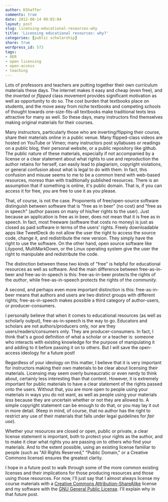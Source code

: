 ```yaml
---
author: KShaffer
comments: true
date: 2012-08-14 09:03:04
layout: post
slug: licensing-educational-resources-why
title: 'Licensing educational resources: why?'
categories: [public scholarship]
share: true
wordpress_id: 573
tags:
- OER
- open licensing
- open-access
- teaching
---
```


Lots of professors and teachers are putting together their own curriculum materials these days. The internet makes it easy and cheap (even free), and the _inverted_ or _flipped_ class movement provides significant motivation as well as opportunity to do so. The cost burden that textbooks place on students, and the move away from niche textbooks and competing schools of thought towards one-size-fits-all textbooks make traditional texts less attractive for many as well. So these days, many instructors find themselves making original materials for their courses.

Many instructors, particularly those who are inverting/flipping their course, share their materials online in a public venue. Many flipped-class videos are hosted on YouTube or Vimeo; many instructors post syllabuses or readings on a public blog, their personal website, or a public repository like github. The public nature of these materials, especially if not accompanied by a license or a clear statement about what rights to use and reproduction the author retains for herself, can easily lead to plagiarism, copyright violations, or general confusion about what is legal to do with them. In fact, this confusion and misuse seems to me to be a common trend with web-based resources, moreso than with traditionally published resources. There is an assumption that if something is online, it's public domain. That is, if you can access it for free, you are free to use it as you please.

That, of course, is not the case. Proponents of free/open-source software distinguish between software that is "free as in beer" (no cost) and "free as in speech" (author passes on many of his/her rights to the user). Just because an application is free as in beer, does not mean that it is free as in speech. In fact, most freeware (software that costs no money) is just as closed as paid software in terms of the users' rights. Freely downloadable apps like TweetDeck do not allow the user the right to access the source code, change it, and redistribute the new version. They simply have the right to use the software. On the other hand, open source software like Lilypond, MultiMarkDown, or the Linux operating system give the user the right to manipulate and redistribute the code.

The distinction between these two kinds of "free" is helpful for educational resources as well as software. And the main difference between free-as-in-beer and free-as-in-speech is this: free-as-in-beer protects the rights of the _author_, while free-as-in-speech protects the rights of the _community_.

A second, and perhaps even more important distinction is this: free-as-in-beer means that authors and users are two distinct groups with different rights; free-as-in-speech makes possible a third category of author-users, or producer-consumers.

I personally believe that when it comes to educational resources (as well as scholarly output), free-as-in-speech is the way to go. Educators and scholars are not authors/producers only, nor are they users/readers/consumers only. They are producer-consumers. In fact, I think that's a good definition of what a scholar or a teacher is: someone who interacts with existing knowledge for the purpose of manipulating it and adding to it before passing it on to others. But I will save the open-access ideology for a future post!

Regardless of your ideology on this matter, I believe that it is very important for instructors making their own materials to be clear about licensing their materials. Licensing may seem overly bureaucratic or even nerdy to think about, certainly less interesting than that content. However, it is extremely important for public materials to have a clear statement of the rights passed onto the users. Without that, you are more open to people using your materials in ways you do not want, as well as people using your materials _less_ because they are uncertain whether or not they are allowed to. A simple copyright statement can be enough to do that, or you may lay it out in more detail. (Keep in mind, of course, that no author has the right to restrict any use of their materials that falls under legal guidelines for _fair use_).

Whether your resources are closed or open, public or private, a clear license statement is important, both to protect your rights as the author, and to make it clear what rights you are passing on to others who find your materials. And to the extent possible, using an existing license familiar to people (such as "All Rights Reserved," "Public Domain," or a Creative Commons license) ensures the greatest clarity.

I hope in a future post to walk through some of the more common existing licenses and their implications for those producing resources and those using those resources. For now, I'll just say that I almost always license my course materials with a [Creative Commons Attribution-ShareAlike](http://creativecommons.org/licenses/by-sa/3.0/) license and my software with the [GNU General Public License](http://www.gnu.org/copyleft/gpl.html). I'll explain why in that future post.
